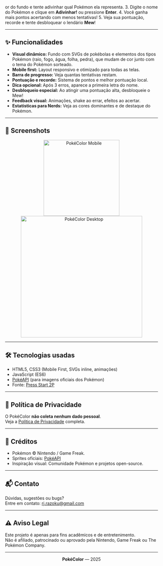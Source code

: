 or do fundo e tente adivinhar qual Pokémon ela representa.
3. Digite o nome do Pokémon e clique em **Adivinhar!** ou pressione **Enter**.
4. Você ganha mais pontos acertando com menos tentativas!
5. Veja sua pontuação, recorde e tente desbloquear o lendário **Mew**!

---

## ✨ Funcionalidades

- **Visual dinâmico:** Fundo com SVGs de pokébolas e elementos dos tipos Pokémon (raio, fogo, água, folha, pedra), que mudam de cor junto com o tema do Pokémon sorteado.
- **Mobile first:** Layout responsivo e otimizado para todas as telas.
- **Barra de progresso:** Veja quantas tentativas restam.
- **Pontuação e recorde:** Sistema de pontos e melhor pontuação local.
- **Dica opcional:** Após 3 erros, aparece a primeira letra do nome.
- **Desbloqueio especial:** Ao atingir uma pontuação alta, desbloqueie o Mew!
- **Feedback visual:** Animações, shake ao errar, efeitos ao acertar.
- **Estatísticas para Nerds:** Veja as cores dominantes e de destaque do Pokémon.

---

## 📸 Screenshots

<p align="center">
  <img src="assets/screenshot-mobile.png" alt="PokéColor Mobile" width="250"/>
  <img src="assets/screenshot-desktop.png" alt="PokéColor Desktop" width="400"/>
</p>

---

## 🛠️ Tecnologias usadas

- HTML5, CSS3 (Mobile First, SVGs inline, animações)
- JavaScript (ES6)
- [PokéAPI](https://pokeapi.co/) (para imagens oficiais dos Pokémon)
- Fonte: [Press Start 2P](https://fonts.google.com/specimen/Press+Start+2P)

---

## 📄 Política de Privacidade

O PokéColor **não coleta nenhum dado pessoal**.  
Veja a [Política de Privacidade](privacy.html) completa.

---

## 🙏 Créditos

- Pokémon © Nintendo / Game Freak.
- Sprites oficiais: [PokéAPI](https://pokeapi.co/)
- Inspiração visual: Comunidade Pokémon e projetos open-source.

---

## 📬 Contato

Dúvidas, sugestões ou bugs?  
Entre em contato: [rj.razoku@gmail.com](mailto:rj.razoku@gmail.com)

---

## ⚠️ Aviso Legal

Este projeto é apenas para fins acadêmicos e de entretenimento.  
Não é afiliado, patrocinado ou aprovado pela Nintendo, Game Freak ou The Pokémon Company.

---

<div align="center">
  <b>PokéColor</b> — 2025
</div>